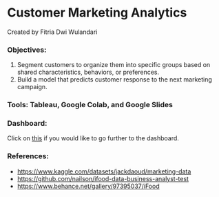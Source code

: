 # Customer Marketing Analytics

Created by Fitria Dwi Wulandari

### **Objectives**:
1. Segment customers to organize them into specific groups based on shared characteristics, behaviors, or preferences.
2. Build a model that predicts customer response to the next marketing campaign.

### **Tools**: Tableau, Google Colab, and Google Slides

### **Dashboard**: 
Click on [this](https://public.tableau.com/views/CustomerMarketingAnalytics/Summary?:language=en-US&publish=yes&:sid=&:display_count=n&:origin=viz_share_link) if you would like to go further to the dashboard.

### **References**:
* https://www.kaggle.com/datasets/jackdaoud/marketing-data
* https://github.com/nailson/ifood-data-business-analyst-test
* https://www.behance.net/gallery/97395037/iFood
